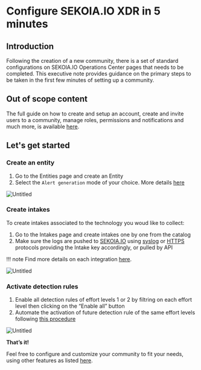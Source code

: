 # Configure SEKOIA.IO XDR in 5 minutes

## Introduction


Following the creation of a new community, there is a set of standard configurations on SEKOIA.IO Operations Center pages that needs to be completed. This executive note provides guidance on the primary steps to be taken in the first few minutes of setting up a community.

## Out of scope content 

The full guide on how to create and setup an account, create and invite users to a community, manage roles, permissions and notifications and much more, is available [here](https://docs.sekoia.io/getting_started/).

## Let's get started

### Create an entity

1. Go to the Entities page and create an Entity
2. Select the `Alert generation` mode of your choice. More details [here](https://docs.sekoia.io/xdr/features/collect/entities/)

![Untitled](https://s3-us-west-2.amazonaws.com/secure.notion-static.com/0e0edb32-607d-4a0f-88aa-67687e9b3f5c/Untitled.png)

### Create intakes 

To create intakes associated to the technology you woud like to collect: 

1. Go to the Intakes page and create intakes one by one from the catalog
2. Make sure the logs are pushed to [SEKOIA.IO](http://SEKOIA.IO) using [syslog](https://docs.sekoia.io/xdr/features/collect/ingestion_methods/rsyslog/) or [HTTPS](https://docs.sekoia.io/xdr/features/collect/ingestion_methods/https/) protocols providing the Intake key accordingly, or pulled by API

!!! note
    Find more details on each integration [here](https://docs.sekoia.io/xdr/features/collect/integrations/). 

![Untitled](https://s3-us-west-2.amazonaws.com/secure.notion-static.com/e802b9ae-29fd-4a58-bf8e-e255fc4a5974/Untitled.png)

### Activate detection rules 

1. Enable all detection rules of effort levels 1 or 2 by filtring on each effort level then clicking on the “Enable all” button
2. Automate the activation of future detection rule of the same effort levels following [this procedure](https://docs.sekoia.io/xdr/features/detect/rules_catalog/#enable-new-rules)

![Untitled](https://s3-us-west-2.amazonaws.com/secure.notion-static.com/6ca3b5de-d7e0-46c4-931d-fc1454632d64/Untitled.png)

**That’s it!**

Feel free to configure and customize your community to fit your needs, using other features as listed [here](https://docs.sekoia.io/xdr/).
